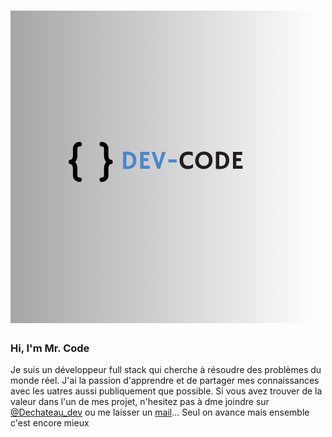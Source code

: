 # ![Dechateau](https://github.com/Dechateau2035/Dechateau2035/blob/main/baner.png)
### Hi, I'm Mr. Code

Je suis un développeur full stack qui cherche à résoudre des problèmes  du monde réel. J'ai la passion d'apprendre et de partager mes connaissances avec les uatres aussi publiquement que possible.
Si vous avez trouver de la valeur dans l'un de mes projet, n'hesitez pas à dme joindre sur [@Dechateau_dev](https://www.linkedin.com/in/dechateau-foyou-66678b1b9/) ou me laisser un [mail](mailto:dechateaufoyou@gmail.com)...
Seul on avance mais ensemble c'est encore mieux 
